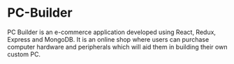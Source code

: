 # PC-Builder
PC Builder is an e-commerce application developed using React, Redux, Express and MongoDB. It is an online shop where users can purchase computer hardware and peripherals which will aid them in building their own custom PC.

